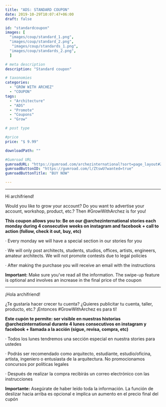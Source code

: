 ```yaml
---
title: "ADS: STANDARD COUPON"
date: 2019-10-29T10:07:47+06:00
draft: false

id: "standardcoupon"
images: [
  "images/coup/standard_1.png",
  "images/coup/standard_2.png",
   "images/coup/standards_1.png",
  "images/coup/standards_2.png",
  ]

# meta description
description: "Standard coupon"

# taxonomies
categories:
  - "GROW WITH ARCHEZ"
  - "COUPON"
tags:
  - "Architecture"
  - "ADS"
  - "Promote"
  - "Coupons"
  - "Grow"

# post type

#price
price: "$ 9.99"

downloadPath: ""

#Gumroad URL
gumroadURL: "https://gumroad.com/archezinternational?sort=page_layout#ZtswU"
gumroadButtonID: "https://gumroad.com/l/ZtswU?wanted=true"
gumroadButtonTitle: "BUY NOW"

---
```


___

Hi archifriend!

Would you like to grow your account? Do you want to advertise your account, workshop, product, etc.? Then #GrowWithArchez is for you!

**This coupon allows you to: Be on our @archezinternational stories each monday during 4 consecutive weeks on instagram and facebook + call to action (follow, check it out, buy, etc)**

· Every monday we will have a special section in our stories for you

· We will only post architects, students, studios, offices, artists, engineers, amateur architects. We will not promote contests due to legal policies

· After making the purchase you will receive an email with the instructions

**Important:** Make sure you've read all the information. The swipe-up feature is optional and involves an increase in the final price of the coupon

_____

¡Hola archifriend!

¿Te gustaría hacer crecer tu cuenta? ¿Quieres publicitar tu cuenta, taller, producto, etc.? ¡Entonces #GrowWithArchez es para ti!

**Este cupón te permite: ser visible en nuestras historias @archezinternational durante 4 lunes consecutivos en instagram y facebook + llamada a la acción (sigue, revisa, compra, etc)**

· Todos los lunes tendremos una sección especial en nuestra stories para ustedes

· Podrás ser recomendado como arquitecto, estudiante, estudio/oficina, artista, ingeniero o entusiasta de la arquitectura. No promocionamos concursos por políticas legales

· Después de realizar la compra recibirás un correo electrónico con las instrucciones

**Importante:** Asegúrate de haber leído toda la información. La función de deslizar hacia arriba es opcional e implica un aumento en el precio final del cupón